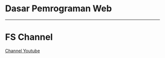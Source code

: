 # Dasar Pemrograman Web

-----
# FS Channel
[Channel Youtube](https://www.youtube.com/channel/UC3giPltx3oAflwwqs2-YYaQ)
